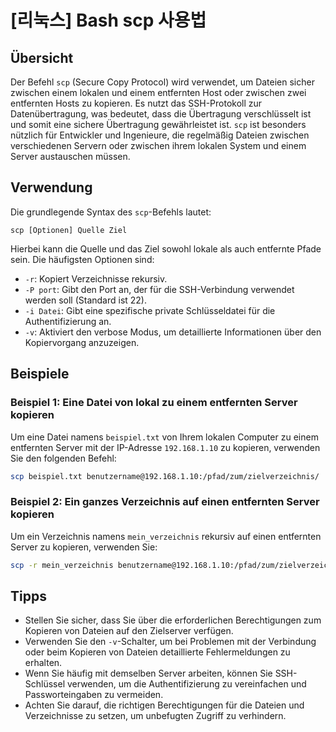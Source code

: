# [리눅스] Bash scp 사용법

## Übersicht
Der Befehl `scp` (Secure Copy Protocol) wird verwendet, um Dateien sicher zwischen einem lokalen und einem entfernten Host oder zwischen zwei entfernten Hosts zu kopieren. Es nutzt das SSH-Protokoll zur Datenübertragung, was bedeutet, dass die Übertragung verschlüsselt ist und somit eine sichere Übertragung gewährleistet ist. `scp` ist besonders nützlich für Entwickler und Ingenieure, die regelmäßig Dateien zwischen verschiedenen Servern oder zwischen ihrem lokalen System und einem Server austauschen müssen.

## Verwendung
Die grundlegende Syntax des `scp`-Befehls lautet:

```
scp [Optionen] Quelle Ziel
```

Hierbei kann die Quelle und das Ziel sowohl lokale als auch entfernte Pfade sein. Die häufigsten Optionen sind:

- `-r`: Kopiert Verzeichnisse rekursiv.
- `-P port`: Gibt den Port an, der für die SSH-Verbindung verwendet werden soll (Standard ist 22).
- `-i Datei`: Gibt eine spezifische private Schlüsseldatei für die Authentifizierung an.
- `-v`: Aktiviert den verbose Modus, um detaillierte Informationen über den Kopiervorgang anzuzeigen.

## Beispiele
### Beispiel 1: Eine Datei von lokal zu einem entfernten Server kopieren
Um eine Datei namens `beispiel.txt` von Ihrem lokalen Computer zu einem entfernten Server mit der IP-Adresse `192.168.1.10` zu kopieren, verwenden Sie den folgenden Befehl:

```bash
scp beispiel.txt benutzername@192.168.1.10:/pfad/zum/zielverzeichnis/
```

### Beispiel 2: Ein ganzes Verzeichnis auf einen entfernten Server kopieren
Um ein Verzeichnis namens `mein_verzeichnis` rekursiv auf einen entfernten Server zu kopieren, verwenden Sie:

```bash
scp -r mein_verzeichnis benutzername@192.168.1.10:/pfad/zum/zielverzeichnis/
```

## Tipps
- Stellen Sie sicher, dass Sie über die erforderlichen Berechtigungen zum Kopieren von Dateien auf den Zielserver verfügen.
- Verwenden Sie den `-v`-Schalter, um bei Problemen mit der Verbindung oder beim Kopieren von Dateien detaillierte Fehlermeldungen zu erhalten.
- Wenn Sie häufig mit demselben Server arbeiten, können Sie SSH-Schlüssel verwenden, um die Authentifizierung zu vereinfachen und Passworteingaben zu vermeiden.
- Achten Sie darauf, die richtigen Berechtigungen für die Dateien und Verzeichnisse zu setzen, um unbefugten Zugriff zu verhindern.